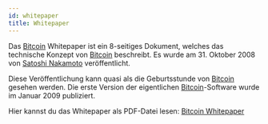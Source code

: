 ```yaml
---
id: whitepaper
title: Whitepaper
---
```


Das [Bitcoin](../b/bitcoin) Whitepaper ist ein 8-seitiges Dokument, welches das technische Konzept von [Bitcoin](../b/bitcoin) beschreibt. Es wurde am 31. Oktober 2008 von [Satoshi Nakamoto](../s/satoshi-nakamoto) veröffentlicht.

Diese Veröffentlichung kann quasi als die Geburtsstunde von [Bitcoin](../b/bitcoin) gesehen werden. Die erste Version der eigentlichen [Bitcoin](../b/bitcoin)-Software wurde im Januar 2009 publiziert.

Hier kannst du das Whitepaper als PDF-Datei lesen: [Bitcoin Whitepaper](../../static/bitcoin.pdf)
